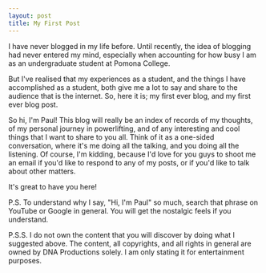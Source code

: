 ```yaml
---
layout: post
title: My First Post
---
```


I have never blogged in my life before. Until recently, the idea of blogging had never entered my mind, especially when accounting for how busy I am as an undergraduate student at Pomona College.

But I've realised that my experiences as a student, and the things I have accomplished as a student, both give me a lot to say and share to the audience that is the internet. So, here it is; my first ever blog, and my first ever blog post.

So hi, I'm Paul! This blog will really be an index of records of my thoughts, of my personal journey in powerlifting, and of any interesting and cool things that I want to share to you all. Think of it as a one-sided conversation, where it's me doing all the talking, and you doing all the listening. Of course, I'm kidding, because I'd love for you guys to shoot me an email if you'd like to respond to any of my posts, or if you'd like to talk about other matters.

It's great to have you here!

P.S. To understand why I say, "Hi, I'm Paul" so much, search that phrase on YouTube or Google in general. You will get the nostalgic feels if you understand.

P.S.S. I do not own the content that you will discover by doing what I suggested above. The content, all copyrights, and all rights in general are owned by DNA Productions solely. I am only stating it for entertainment purposes.